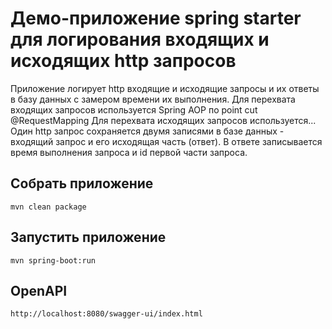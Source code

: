 # Демо-приложение spring starter для логирования входящих и исходящих http запросов

Приложение логирует http входящие и исходящие запросы и их ответы в базу данных с замером времени их выполнения. 
Для перехвата входящих запросов используется Spring AOP по point cut @RequestMapping
Для перехвата исходящих запросов используется...
Один http запрос сохраняется двумя записями в базе данных - входящий запрос и его исходящая часть (ответ).
В ответе записывается время выполнения запроса и id первой части запроса.

## Собрать приложение
```
mvn clean package
```

## Запустить приложение
```
mvn spring-boot:run
```

## OpenAPI
```
http://localhost:8080/swagger-ui/index.html
```